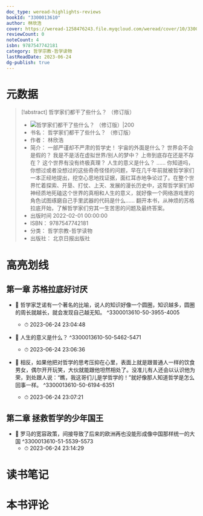 ```yaml
---
doc_type: weread-highlights-reviews
bookId: "3300013610"
author: 林欣浩
cover: https://weread-1258476243.file.myqcloud.com/weread/cover/10/3300013610/t7_3300013610.jpg
reviewCount: 0
noteCount: 4
isbn: 9787547742181
category: 哲学宗教-哲学读物
lastReadDate: 2023-06-24
dg-publish: true
---
```

# 元数据
> [!abstract] 哲学家们都干了些什么？ （修订版）
> - ![ 哲学家们都干了些什么？ （修订版）|200](https://weread-1258476243.file.myqcloud.com/weread/cover/10/3300013610/t7_3300013610.jpg)
> - 书名： 哲学家们都干了些什么？ （修订版）
> - 作者： 林欣浩
> - 简介： 一部严谨却不严肃的哲学史！
      宇宙的外面是什么？
      世界会不会是假的？
      我是不是活在虚拟世界/别人的梦中？
      上帝到底存在还是不存在？
      这个世界有没有终极真理？
      人生的意义是什么？
      ……
      你知道吗，你想过或者没想过的这些奇奇怪怪的问题，早在几千年前就被哲学家们一本正经地提出，挖空心思地找证据，面红耳赤地争论过了。在整个世界忙着探索、开垦、打仗、上天、发展的漫长历史中，这帮哲学家们却神经质地死磕这个世界的真相和人生的意义，就好像一个网络游戏里的角色试图琢磨自己手里武器的代码是什么……
翻开本书，从神烦的苏格拉底开始，了解哲学家们穷其一生苦思的问题及最终答案。
> - 出版时间 2022-02-01 00:00:00
> - ISBN： 9787547742181
> - 分类： 哲学宗教-哲学读物
> - 出版社： 北京日报出版社

# 高亮划线

## 第一章 苏格拉底好讨厌


- 📌 哲学家芝诺有一个著名的比喻，说人的知识好像一个圆圈，知识越多，圆圈的周长就越长，就会发现自己越无知。 ^3300013610-50-3955-4005
    - ⏱ 2023-06-24 23:04:48 

- 📌 人生的意义是什么？ ^3300013610-50-5462-5471
    - ⏱ 2023-06-24 23:06:36 

- 📌 相反，如果他把对哲学的思考压抑在心里，表面上就是跟普通人一样的饮食男女，偶尔开开玩笑，大伙就能跟他坦然相处了。没准儿有人还会以认识他为荣，到处跟人说：“瞧，我这哥们儿是学哲学的！”就好像那人知道哲学是怎么回事一样。 ^3300013610-50-6194-6351
    - ⏱ 2023-06-24 23:07:21 
## 第二章 拯救哲学的少年国王


- 📌 罗马的宽容政策，间接导致了后来的欧洲再也没能形成像中国那样统一的大国 ^3300013610-51-5539-5573
    - ⏱ 2023-06-24 23:14:29 
# 读书笔记

# 本书评论

